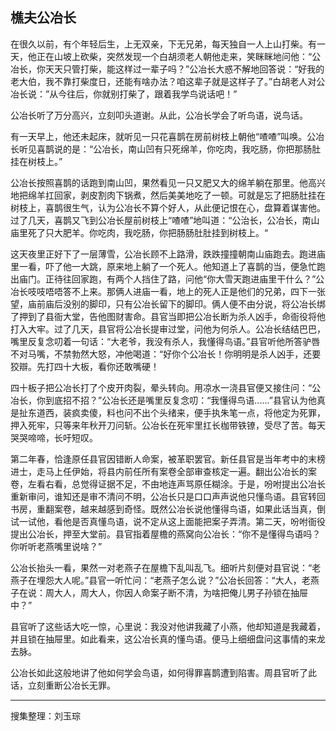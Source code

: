 ## 樵夫公冶长

在很久以前，有个年轻后生，上无双亲，下无兄弟，每天独自一人上山打柴。有一天，他正在山坡上砍柴，突然发现一个白胡须老人朝他走来，笑眯眯地问他：“公冶长，你天天只管打柴，能这样过一辈子吗？”公冶长大惑不解地回答说：“好我的老大伯，我不靠打柴度日，还能有啥办法？咱这辈子就是这样子了。”白胡老人对公冶长说：”从今往后，你就别打柴了，跟着我学鸟说话吧！”

公冶长听了万分高兴，立刻叩头道谢。从此，公冶长学会了听鸟语，说鸟话。

有一天早上，他还未起床，就听见一只花喜鹊在房前树枝上朝他“喳喳”叫唤。公冶长听见喜鹊说的是：“公冶长，南山凹有只死绵羊，你吃肉，我吃肠，你把那肠肚挂在树枝上。”

公冶长按照喜鹊的话跑到南山凹，果然看见一只又肥又大的绵羊躺在那里。他高兴地把绵羊扛回家，剥皮割肉下锅煮，然后美美地吃了一顿。可就是忘了把肠肚挂在树枝上，喜鹊很生气，认为公冶长不算个好人，从此便记恨在心，盘算着谋害他。过了几天，喜鹊又飞到公冶长屋前树枝上“喳喳”地叫道：“公治长，公冶长，南山庙里死了只大肥羊。你吃肉，我吃肠，你把肠肠肚肚挂到树枝上。“

这天夜里正好下了一层薄雪，公冶长顾不上路滑，跌跌撞撞朝南山庙跑去。跑进庙里一看，吓了他一大跳，原来地上躺了一个死人。他知道上了喜鹊的当，便急忙跑出庙门。正待往回家跑，有两个人挡住了路，问他“你大雪天跑进庙里干什么？”公冶长吱吱唔唔答不上来。那俩人进庙一看，地上的死人正是他们的兄弟，四下一张望，庙前庙后没别的脚印，只有公冶长留下的脚印。俩人便不由分说，将公冶长绑了押到了县衙大堂，告他图财害命。县官当即把公冶长断为杀人凶手，命衙役将他打入大牢。过了几天，县官将公冶长提审过堂，问他为何杀人。公冶长结结巴巴，嘴里反复念叨着一句话：“大老爷，我没有杀人，我懂得鸟语。”县官听他所答驴唇不对马嘴，不禁勃然大怒，冲他喝道：“好你个公冶长！你明明是杀人凶手，还要狡辯。先打四十大板，看你还敢嘴硬！

四十板子把公冶长打了个皮开肉裂，晕头转向。用凉水一浇县官便又接住问：“公冶长，你到底招不招？”公冶长还是嘴里反复念叨：“我懂得鸟语......”县官认为他真是扯东道西，装疯卖傻，料也问不出个头绪来，便手执朱笔一点，将他定为死罪，押入死牢，只等来年秋开刀问斩。公冶长在死牢里扛长枷带铁镣，受尽了苦。每天哭哭啼啼，长吁短叹。

第二年春，恰逢原任县官因错断人命案，被革职罢官。新任县官是当年考中的末榜进士，走马上任伊始，将县内前任所有案卷全部审查核定一遍。翻出公冶长的案卷，左看右看，总觉得证据不足，不由地连声骂原任糊涂。于是，吩咐提出公冶长重新审问，谁知还是审不清问不明，公冶长只是口口声声说他只懂鸟语。县官转回书房，重翻案卷，越来越感到奇怪。既然公冶长说他懂得鸟语，如果此话当真，倒试一试他，看他是否真懂鸟语，说不定从这上面能把案子弄清。第二天，吩咐衙役提出公冶长，押至大堂前。县官指着屋檐的燕窝向公冶长：“你不是懂得鸟语吗？你听听老燕嘴里说啥？”

公冶长抬头一看，果然一对老燕子在屋檐下乱叫乱飞。细听片刻便对县官说：“老燕子在埋怨大人呢。”县官一听忙问：“老燕子怎么说？”公冶长回答：“大人，老燕子在说：周大人，周大人，你因人命案子断不清，为啥把俺儿男子孙锁在抽屉中？”

县官听了这些话大吃一惊，心里说：我没对他讲我藏了小燕，他却知道是我藏着，并且锁在抽屉里。如此看来，这公冶长真的懂鸟语。便马上细细盘问这事情的来龙去脉。

公冶长如此这般地讲了他如何学会鸟语，如何得罪喜鹊遭到陷害。周县官听了此话，立刻重断公冶长无罪。

---

搜集整理：刘玉琮